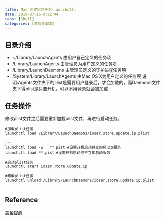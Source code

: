 ```yaml
---
title: Mac 创建定时任务(launchctl)
date: 2019-07-16 9:22:04
tags: [Shell]
categories: [非智能脚本]
---
```


## 目录介绍
- ~/Library/LaunchAgents 由用户自己定义的任务项 
- /Library/LaunchAgents 由管理员为用户定义的任务项 
- /Library/LaunchDaemons 由管理员定义的守护进程任务项 
- /System/Library/LaunchAgents 由Mac OS X为用户定义的任务项 
说明:Agents文件夹下的plist是需要用户登录后，才会加载的，而Daemons文件夹下得plist是只要开机，可以不用登录就会被加载

<!-- more -->

## 任务操作

修改plist文件之后需要重新加载plist文件，再进行启动任务。

``` shell
#加载plist任务
launchctl load /Library/LaunchDaemons/ioser.store.update.ip.plist

---
launchctl load -w   **.pist #设置开机启动并立即启动改服务
launchctl load **.pist #设置开机启动但不立即启动服务 

#启动plist任务
launchctl start ioser.store.update.ip

#卸载plist任务
launchctl unload /Library/LaunchDaemons/ioser.store.update.ip.plist


```

## Reference
[美餐提醒](https://www.cnblogs.com/hanlingzhi/p/6505967.html)